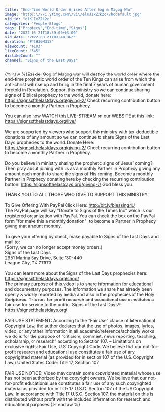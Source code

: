 ```yaml
---
title: "End-Time World Order Arises After Gog & Magog War"
image: "https:\/\/i.ytimg.com\/vi\/elKJIxZ2k2c\/hqdefault.jpg"
vid_id: "elKJIxZ2k2c"
categories: "People-Blogs"
tags: ["Prophecy","End-time","Signs"]
date: "2022-03-21T18:59:09+03:00"
vid_date: "2022-03-21T03:40:36Z"
duration: "PT1H30M31S"
viewcount: "6103"
likeCount: "545"
dislikeCount: ""
channel: "Signs of the Last Days"
---
```

{% raw %}Ezekiel Gog of Magog war will destroy the world order where the end-time prophetic world order of the Ten Kings can arise from which the anti-christ will rise up and bring in the final 7 years of human government foretold in Revelation. Support this ministry so we can continue sharing signs of Biblical prophecy to the world, donate here: <a rel="nofollow" target="blank" href="https://signsofthelastdays.org/giving-2/">https://signsofthelastdays.org/giving-2/</a> Check recurring contribution button to become a monthly Partner In Prophecy.<br /><br />You can also now WATCH this LIVE-STREAM on our WEBSITE at this link: <a rel="nofollow" target="blank" href="https://signsofthelastdays.org/live/">https://signsofthelastdays.org/live/</a><br /><br />We are supported by viewers who support this ministry with tax-deductible donations of any amount so we can continue to share Signs of the Last Days prophecies to the world. Donate Here:    <a rel="nofollow" target="blank" href="https://signsofthelastdays.org/giving-2/">https://signsofthelastdays.org/giving-2/</a> Check recurring contribution button to become a monthly Partner In Prophecy.<br /><br />Do you believe in ministry sharing the prophetic signs of Jesus’ coming? Then pray about joining with us as a monthly Partner in Prophecy giving any amount each month to share the signs of His coming. Become a monthly Partner In Prophecy donating here by checking the recurring contribution button: <a rel="nofollow" target="blank" href="https://signsofthelastdays.org/giving-2/">https://signsofthelastdays.org/giving-2/</a> God bless you.<br /><br />THANK YOU TO ALL THOSE WHO GIVE TO SUPPORT THIS MINISTRY.<br /><br />To Give Offering With PayPal Click Here: <a rel="nofollow" target="blank" href="http://bit.ly/blessing4U">http://bit.ly/blessing4U</a><br />The PayPal page will say &quot;Donate to Signs of the Times Inc&quot; which is our registered organization with PayPal. You can check the box on the PayPal form &quot;for make this a monthly donation&quot;  to become a Partner in Prophecy giving that amount monthly.<br /><br />To give your offering by check, make payable to Signs of the Last Days and mail to:<br />(Sorry, we can no longer accept money orders.)<br />Signs of the Last Days<br />2951 Marina Bay Drive, Suite 130-440<br />League City, TX 77573<br /><br />You can learn more about the Signs of the Last Days prophecies here: <a rel="nofollow" target="blank" href="https://signsofthelastdays.org/shop/">https://signsofthelastdays.org/shop/</a><br />The primary purpose of this video is to share information for educational and documentary purposes. The information we share has already been openly &amp; widely reported by media and also in the prophecies of the Holy Scriptures. This not-for-profit research and educational use constitutes a fair use for service to the public. Signs of the Last Days®<br /><a rel="nofollow" target="blank" href="https://signsofthelastdays.org/">https://signsofthelastdays.org/</a><br /><br />FAIR USE STATEMENT: According to the “Fair Use” clause of International Copyright Law, the author declares that the use of photos, images, lyrics, video, or any other information in all academic/reference/scholarly works we do is for the purpose of “criticism, comment, news reporting, teaching, scholarship, or research” according to Section 107. – Limitations on exclusive rights: Fair Use, U.S. Copyright Code. We believe that our not-for-profit research and educational use constitutes a fair use of any copyrighted material (as provided for in section 107 of the U.S. Copyright Law.) United States Code: Title 17, Section 107<br /><br />FAIR USE NOTICE: Video may contain some copyrighted material whose use has not been authorized by the copyright owners. We believe that our not-for-profit educational use constitutes a fair use of any such copyrighted material as provided for in Title 17 U.S.C. Section 107 of the US Copyright Law. In accordance with Title 17 U.S.C. Section 107, the material on this is distributed without profit with the included information for research and educational purposes.{% endraw %}
